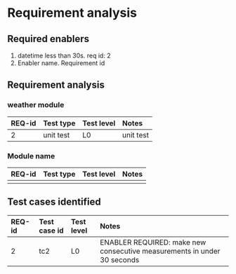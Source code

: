 # Requirement analysis

## Required enablers

1. datetime less than 30s. req id: 2
2. Enabler name. Requirement id

## Requirement analysis

### weather module

| **REQ-id** | **Test type** | **Test level** | **Notes** |
|:-----------|:--------------|:---------------|:----------|
| 2          | unit test     | L0             | unit test |

### Module name

| **REQ-id** | **Test type** | **Test level** | **Notes** |
|:----------|:--------------|:---------------|:-----------|
|           |               |                |            |

## Test cases identified

| **REQ-id** | **Test case id** | **Test level** | **Notes**                                                               |
|:-----------|:-----------------|:---------------|:------------------------------------------------------------------------|
| 2          | tc2              | L0             | ENABLER REQUIRED: make new consecutive measurements in under 30 seconds |